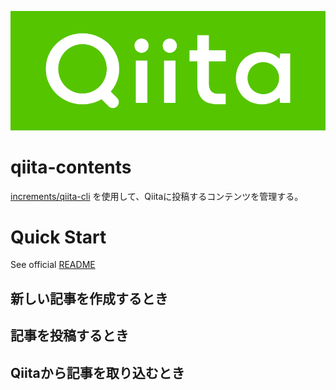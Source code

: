 ![qiita-logo-background-color.png](img/logo-background-color.png)

# qiita-contents

[increments/qiita-cli](https://github.com/increments/qiita-cli) を使用して、Qiitaに投稿するコンテンツを管理する。

# Quick Start

See official [README](https://github.com/increments/qiita-cli?tab=readme-ov-file#qiita-cli-%E3%81%AE%E5%B0%8E%E5%85%A5%E6%96%B9%E6%B3%95%E3%81%AB%E3%81%A4%E3%81%84%E3%81%A6)

## 新しい記事を作成するとき

## 記事を投稿するとき

## Qiitaから記事を取り込むとき
